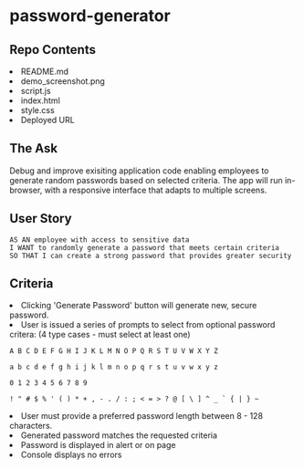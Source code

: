 # password-generator

## Repo Contents

<li>README.md</li>
<li>demo_screenshot.png</li>
<li>script.js</li>
<li>index.html</li>
<li>style.css</li>
<li>Deployed URL</li>

## The Ask

Debug and improve exisiting application code enabling employees to generate random passwords based on selected criteria. The app will run in-browser, with a responsive interface that adapts to multiple screens.

## User Story

```
AS AN employee with access to sensitive data
I WANT to randomly generate a password that meets certain criteria
SO THAT I can create a strong password that provides greater security
```

## Criteria

<li>Clicking 'Generate Password' button will generate new, secure password.</li>

<li>User is issued a series of prompts to select from optional password critera: (4 type cases - must select at least one)</li>

```
A B C D E F G H I J K L M N O P Q R S T U V W X Y Z

a b c d e f g h i j k l m n o p q r s t u v w x y z

0 1 2 3 4 5 6 7 8 9

! " # $ % ' ( ) * + , - . / : ; < = > ? @ [ \ ] ^ _ ` { | } ~

```

<li>User must provide a preferred password length between 8 - 128 characters.</li>

<li>Generated password matches the requested criteria</li>

<li>Password is displayed in alert or on page</li>

<li>Console displays no errors</li>
